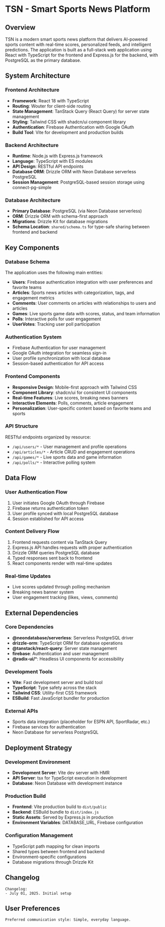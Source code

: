 # TSN - Smart Sports News Platform

## Overview

TSN is a modern smart sports news platform that delivers AI-powered sports content with real-time scores, personalized feeds, and intelligent predictions. The application is built as a full-stack web application using React with TypeScript for the frontend and Express.js for the backend, with PostgreSQL as the primary database.

## System Architecture

### Frontend Architecture
- **Framework**: React 18 with TypeScript
- **Routing**: Wouter for client-side routing
- **State Management**: TanStack Query (React Query) for server state management
- **Styling**: Tailwind CSS with shadcn/ui component library
- **Authentication**: Firebase Authentication with Google OAuth
- **Build Tool**: Vite for development and production builds

### Backend Architecture
- **Runtime**: Node.js with Express.js framework
- **Language**: TypeScript with ES modules
- **API Design**: RESTful API endpoints
- **Database ORM**: Drizzle ORM with Neon Database serverless PostgreSQL
- **Session Management**: PostgreSQL-based session storage using connect-pg-simple

### Database Architecture
- **Primary Database**: PostgreSQL (via Neon Database serverless)
- **ORM**: Drizzle ORM with schema-first approach
- **Migrations**: Drizzle Kit for database migrations
- **Schema Location**: `shared/schema.ts` for type-safe sharing between frontend and backend

## Key Components

### Database Schema
The application uses the following main entities:
- **Users**: Firebase authentication integration with user preferences and favorite teams
- **Articles**: Sports news articles with categorization, tags, and engagement metrics
- **Comments**: User comments on articles with relationships to users and articles
- **Games**: Live sports game data with scores, status, and team information
- **Polls**: Interactive polls for user engagement
- **UserVotes**: Tracking user poll participation

### Authentication System
- Firebase Authentication for user management
- Google OAuth integration for seamless sign-in
- User profile synchronization with local database
- Session-based authentication for API access

### Frontend Components
- **Responsive Design**: Mobile-first approach with Tailwind CSS
- **Component Library**: shadcn/ui for consistent UI components
- **Real-time Features**: Live scores, breaking news banners
- **Interactive Elements**: Polls, comments, article engagement
- **Personalization**: User-specific content based on favorite teams and sports

### API Structure
RESTful endpoints organized by resource:
- `/api/users/*` - User management and profile operations
- `/api/articles/*` - Article CRUD and engagement operations
- `/api/games/*` - Live sports data and game information
- `/api/polls/*` - Interactive polling system

## Data Flow

### User Authentication Flow
1. User initiates Google OAuth through Firebase
2. Firebase returns authentication token
3. User profile synced with local PostgreSQL database
4. Session established for API access

### Content Delivery Flow
1. Frontend requests content via TanStack Query
2. Express.js API handles requests with proper authentication
3. Drizzle ORM queries PostgreSQL database
4. Typed responses sent back to frontend
5. React components render with real-time updates

### Real-time Updates
- Live scores updated through polling mechanism
- Breaking news banner system
- User engagement tracking (likes, views, comments)

## External Dependencies

### Core Dependencies
- **@neondatabase/serverless**: Serverless PostgreSQL driver
- **drizzle-orm**: TypeScript ORM for database operations
- **@tanstack/react-query**: Server state management
- **firebase**: Authentication and user management
- **@radix-ui/***: Headless UI components for accessibility

### Development Tools
- **Vite**: Fast development server and build tool
- **TypeScript**: Type safety across the stack
- **Tailwind CSS**: Utility-first CSS framework
- **ESBuild**: Fast JavaScript bundler for production

### External APIs
- Sports data integration (placeholder for ESPN API, SportRadar, etc.)
- Firebase services for authentication
- Neon Database for serverless PostgreSQL

## Deployment Strategy

### Development Environment
- **Development Server**: Vite dev server with HMR
- **API Server**: tsx for TypeScript execution in development
- **Database**: Neon Database with development instance

### Production Build
- **Frontend**: Vite production build to `dist/public`
- **Backend**: ESBuild bundle to `dist/index.js`
- **Static Assets**: Served by Express.js in production
- **Environment Variables**: DATABASE_URL, Firebase configuration

### Configuration Management
- TypeScript path mapping for clean imports
- Shared types between frontend and backend
- Environment-specific configurations
- Database migrations through Drizzle Kit

## Changelog

```
Changelog:
- July 01, 2025. Initial setup
```

## User Preferences

```
Preferred communication style: Simple, everyday language.
```